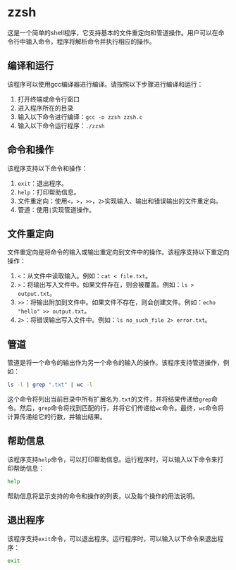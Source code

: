 # zzsh

这是一个简单的shell程序，它支持基本的文件重定向和管道操作。用户可以在命令行中输入命令，程序将解析命令并执行相应的操作。

## 编译和运行

该程序可以使用gcc编译器进行编译。请按照以下步骤进行编译和运行：

1. 打开终端或命令行窗口
2. 进入程序所在的目录
3. 输入以下命令进行编译：`gcc -o zzsh zzsh.c`
4. 输入以下命令运行程序：`./zzsh`

## 命令和操作

该程序支持以下命令和操作：

1. `exit`：退出程序。
2. `help`：打印帮助信息。
3. 文件重定向：使用`<`，`>`，`>>`，`2>`实现输入、输出和错误输出的文件重定向。
4. 管道：使用`|`实现管道操作。

## 文件重定向

文件重定向是将命令的输入或输出重定向到文件中的操作。该程序支持以下重定向操作：

1. `<`：从文件中读取输入。例如：`cat < file.txt`。
2. `>`：将输出写入文件中。如果文件存在，则会被覆盖。例如：`ls > output.txt`。
3. `>>`：将输出附加到文件中。如果文件不存在，则会创建文件。例如：`echo "hello" >> output.txt`。
4. `2>`：将错误输出写入文件中。例如：`ls no_such_file 2> error.txt`。

## 管道

管道是将一个命令的输出作为另一个命令的输入的操作。该程序支持管道操作，例如：

```bash
ls -l | grep ".txt" | wc -l
```


这个命令将列出当前目录中所有扩展名为`.txt`的文件，并将结果传递给`grep`命令。然后，`grep`命令将找到匹配的行，并将它们传递给`wc`命令。最终，`wc`命令将计算传递给它的行数，并输出结果。

## 帮助信息

该程序支持`help`命令，可以打印帮助信息。运行程序时，可以输入以下命令来打印帮助信息：

```bash
help
```

帮助信息将显示支持的命令和操作的列表，以及每个操作的用法说明。

## 退出程序

该程序支持`exit`命令，可以退出程序。运行程序时，可以输入以下命令来退出程序：

```bash
exit
```

